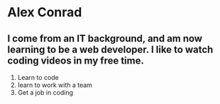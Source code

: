 # Alex Conrad

## I come from an IT background, and am now learning to be a web developer. I like to watch coding videos in my free time.

1. Learn to code
1. learn to work with a team
1. Get a job in coding
